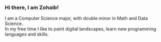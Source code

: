 ### Hi there, I am Zohaib!
I am a Computer Science major, with double minor in Math and Data Science.\
In my free time I like to paint digital landscapes, learn new programming languages and skills.

<!--
**ZDON-Official/ZDON-Official** is a ✨ _special_ ✨ repository because its `README.md` (this file) appears on your GitHub profile.

- 🔭 I’m currently working on CS degree\
- 🌱 I’m currently learning Data Science 
-->
